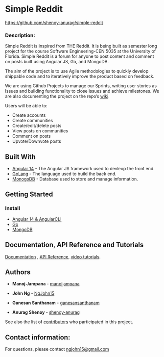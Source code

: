# Simple Reddit

https://github.com/shenoy-anurag/simple-reddit

### Description:

Simple Reddit is inspired from THE Reddit. It is being built as semester long project for the course Software Engineering-CEN 5035 at the University of Florida. Simple Reddit is a forum for anyone to post content and comment on posts built using Angular JS, Go, and MongoDB.

The aim of the project is to use Agile methodologies to quickly develop shippable code and to iteratively improve the product based on feedback.

We are using Github Projects to manage our Sprints, writing user stories as Issues and building functionality to close issues and achieve milestones. We are also documenting the project on the repo’s [wiki](https://github.com/shenoy-anurag/simple-reddit/wiki).

Users will be able to:

* Create accounts
* Create communities
* Create/edit/delete posts
* View posts on communities
* Comment on posts
* Upvote/Downvote posts


## Built With

* [Angular 14](https://angular.io/guide/setup-local) - The Angular JS framework used to devleop the front end.
* [GoLang](https://go.dev/) - The language used to build the back end.
* [MonogoDB](https://www.mongodb.com/) - Database used to store and manage information.

## Getting Started
### Install

* [Angular 14 & AngularCLI](https://angular.io/guide/setup-local)
* [Go](https://go.dev/doc/install)
* [MongoDB](https://docs.mongodb.com/manual/installation/)

## Documentation, API Reference and Tutorials
[Documentation](https://github.com/shenoy-anurag/simple-reddit/wiki) ,
[API Reference](https://github.com/shenoy-anurag/simple-reddit/wiki/API-Overview),
[video tutorials](https://github.com/shenoy-anurag/simple-reddit/wiki/Demo).
 

## Authors
* **Manoj Jampana** - [manojjampana](https://github.com/manojjampana)


* **John Ng** - [NgJohn15](https://github.com/NgJohn15)


* **Ganesan Santhanam** - [ganesansanthanam](https://github.com/ganesansanthanam)


* **Anurag Shenoy** - [shenoy-anurag](https://github.com/shenoy-anurag)


See also the list of [contributors](https://github.com/shenoy-anurag/forum/graphs/contributors) who participated in this project.


## Contact information:

For questions, please contact ngjohn15@gmail.com



